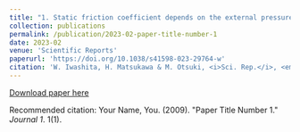 ```yaml
---
title: "1. Static friction coefficient depends on the external pressure and block shape due to precursor slip"
collection: publications
permalink: /publication/2023-02-paper-title-number-1
date: 2023-02
venue: 'Scientific Reports'
paperurl: 'https://doi.org/10.1038/s41598-023-29764-w'
citation: 'W. Iwashita, H. Matsukawa & M. Otsuki, <i>Sci. Rep.</i>, <em>13<em>, 2511 (2023). '
---
```


[Download paper here](https://doi.org/10.1038/s41598-023-29764-w)

Recommended citation: Your Name, You. (2009). "Paper Title Number 1." <i>Journal 1</i>. 1(1).
